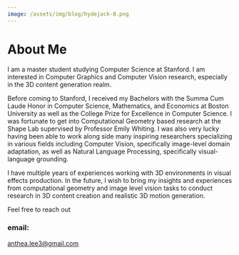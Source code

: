 ```yaml
---
image: /assets/img/blog/hydejack-8.png
---
```


# About Me

I am a master student studying Computer Science at Stanford. I am interested in Computer Graphics and Computer Vision research, especially in the 3D content generation realm.

Before coming to Stanford, I received my Bachelors with the Summa Cum Laude Honor in Computer Science, Mathematics, and Economics at Boston University as well as the College Prize for Excellence in Computer Science. I was fortunate to get into Computational Geometry based research at the Shape Lab supervised by Professor Emily Whiting. I was also very lucky having been able to work along side many inspiring researchers specializing in various fields including Computer Vision, specifically image-level domain adaptation, as well as Natural Language Processing, specifically visual-language grounding.

I have multiple years of experiences working with 3D environments in visual effects production. In the future, I wish to bring my insights and experiences from computational geometry and image level vision tasks to conduct research in 3D content creation and realistic 3D motion generation.


Feel free to reach out

### email:

anthea.lee3@gmail.com

